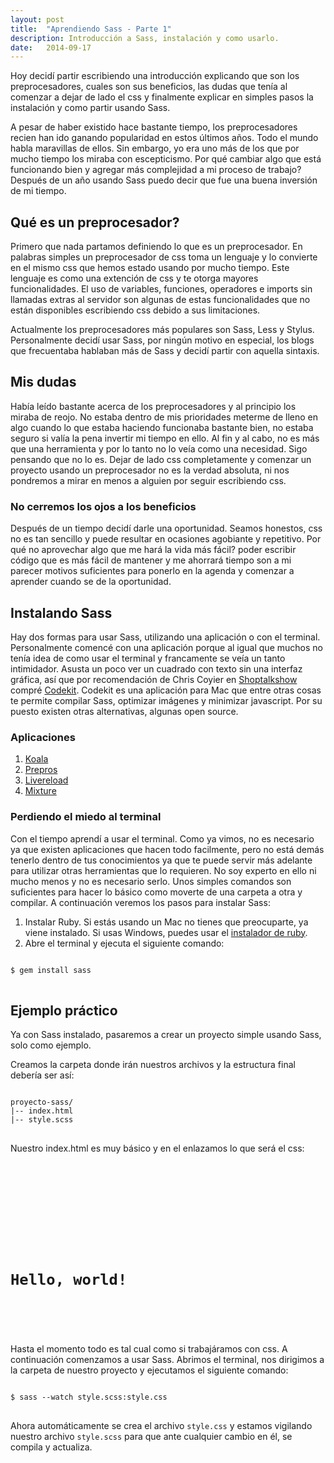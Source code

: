 ```yaml
---
layout: post
title:  "Aprendiendo Sass - Parte 1"
description: Introducción a Sass, instalación y como usarlo.
date:   2014-09-17
---
```


Hoy decidí partir escribiendo una introducción explicando que son los preprocesadores, cuales son sus beneficios, las dudas que tenía al comenzar a dejar de lado el css y finalmente explicar en simples pasos la instalación y como partir usando Sass.

A pesar de haber existido hace bastante tiempo, los preprocesadores recien han ido ganando popularidad en estos últimos años. Todo el mundo habla maravillas de ellos. Sin embargo, yo era uno más de los que por mucho tiempo los miraba con escepticismo. Por qué cambiar algo que está funcionando bien y agregar más complejidad a mi proceso de trabajo? Después de un año usando Sass puedo decir que fue una buena inversión de mi tiempo. 

## Qué es un preprocesador?

Primero que nada partamos definiendo lo que es un preprocesador. En palabras simples un preprocesador de css toma un lenguaje y lo convierte en el mismo css que hemos estado usando por mucho tiempo. Este lenguaje es como una extención de css y te otorga mayores funcionalidades. El uso de variables, funciones, operadores e imports sin llamadas extras al servidor son algunas de estas funcionalidades que no están disponibles escribiendo css debido a sus limitaciones.

Actualmente los preprocesadores más populares son Sass, Less y Stylus. Personalmente decidí usar Sass, por ningún motivo en especial, los blogs que frecuentaba hablaban más de Sass y decidí partir con aquella sintaxis.

## Mis dudas

Había leído bastante acerca de los preprocesadores y al principio los miraba de reojo. No estaba dentro de mis prioridades meterme de lleno en algo cuando lo que estaba haciendo funcionaba bastante bien, no estaba seguro si valía la pena invertir mi tiempo en ello. Al fin y al cabo, no es más que una herramienta y por lo tanto no lo veía como una necesidad. Sigo pensando que no lo es. Dejar de lado css completamente y comenzar un proyecto usando un preprocesador no es la verdad absoluta, ni nos pondremos a mirar en menos a alguien por seguir escribiendo css. 

### No cerremos los ojos a los beneficios

Después de un tiempo decidí darle una oportunidad. Seamos honestos, css no es tan sencillo y puede resultar en ocasiones agobiante y repetitivo. Por qué no aprovechar algo que me hará la vida más fácil? poder escribir código que es más fácil de mantener y me ahorrará tiempo son a mi parecer motivos suficientes para ponerlo en la agenda y comenzar a aprender cuando se de la oportunidad.

## Instalando Sass

Hay dos formas para usar Sass, utilizando una aplicación o con el terminal. Personalmente comencé con una aplicación porque al igual que muchos no tenía idea de como usar el terminal y francamente se veía un tanto intimidador. Asusta un poco ver un cuadrado con texto sin una interfaz gráfica, así que por recomendación de Chris Coyier en [Shoptalkshow](http://www.shoptalkshow.com/) compré [Codekit](https://incident57.com/codekit/). Codekit es una aplicación para Mac que entre otras cosas te permite compilar Sass, optimizar imágenes y minimizar javascript. Por su puesto existen otras alternativas, algunas open source.

### Aplicaciones

1. [Koala](http://www.koala-app.com/)
2. [Prepros](http://alphapixels.com/prepros/)
3. [Livereload](http://livereload.com/)
4. [Mixture](http://mixture.io/)

### Perdiendo el miedo al terminal

Con el tiempo aprendí a usar el terminal. Como ya vimos, no es necesario ya que existen aplicaciones que hacen todo facilmente, pero no está demás tenerlo dentro de tus conocimientos ya que te puede servir más adelante para utilizar otras herramientas que lo requieren. No soy experto en ello ni mucho menos y no es necesario serlo. Unos simples comandos son suficientes para hacer lo básico como moverte de una carpeta a otra y compilar. A continuación veremos los pasos para instalar Sass:

1. Instalar Ruby. Si estás usando un Mac no tienes que preocuparte, ya viene instalado. Si usas Windows, puedes usar el [instalador de ruby](http://www.rubyinstaller.org/).
2. Abre el terminal y ejecuta el siguiente comando: 

<pre>
<code class="language-scss">
$ gem install sass 
</code>
</pre>

## Ejemplo práctico

Ya con Sass instalado, pasaremos a crear un proyecto simple usando Sass, solo como ejemplo. 

Creamos la carpeta donde irán nuestros archivos y la estructura final debería ser así:

<pre>
<code class="language-bash">
proyecto-sass/
|-- index.html
|-- style.scss
</code>
</pre>

Nuestro index.html es muy básico y en el enlazamos lo que será el css:

<pre>
<code class="language-markup">
<!DOCTYPE html>
<html lang="es">
<head>
    <meta charset="UTF-8">
    <title>Probando Sass</title>
    <link rel="stylesheet" href="style.css">
</head>
<body>
    <h1>Hello, world!</h1>
</body>
</html>
</code>
</pre>

Hasta el momento todo es tal cual como si trabajáramos con css. A continuación comenzamos a usar Sass. Abrimos el terminal, nos dirigimos a la carpeta de nuestro proyecto y ejecutamos el siguiente comando:

<pre>
<code class="language-bash">
$ sass --watch style.scss:style.css
</code>
</pre>

Ahora automáticamente se crea el archivo `style.css` y estamos vigilando nuestro archivo `style.scss` para que ante cualquier cambio en él, se compila y actualiza.





 






